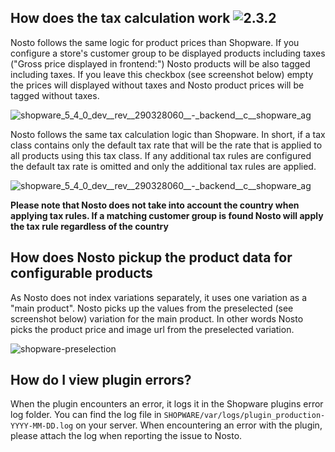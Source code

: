 ## How does the tax calculation work ![2.3.2](https://img.shields.io/badge/nosto-2.3.2-green.svg)

Nosto follows the same logic for product prices than Shopware. If you configure a store's customer group to be displayed products including taxes ("Gross price displayed in frontend:") Nosto products will be also tagged including taxes. If you leave this checkbox (see screenshot below) empty the prices will displayed without taxes and Nosto product prices will be tagged without taxes.   
    
![shopware_5_4_0_dev__rev__290328060__-_backend__c__shopware_ag](https://user-images.githubusercontent.com/15191701/51747544-82aaa600-20b2-11e9-92ba-72b68aa3532a.png)

Nosto follows the same tax calculation logic than Shopware. In short, if a tax class contains only the default tax rate that will be the rate that is applied to all products using this tax class. If any additional tax rules are configured the default tax rate is omitted and only the additional tax rules are applied. 

![shopware_5_4_0_dev__rev__290328060__-_backend__c__shopware_ag](https://user-images.githubusercontent.com/15191701/51747468-46774580-20b2-11e9-8201-e0ec6a3d3919.png)

**Please note that Nosto does not take into account the country when applying tax rules. If a matching customer group is found Nosto will apply the tax rule regardless of the country**

## How does Nosto pickup the product data for configurable products
As Nosto does not index variations separately, it uses one variation as a "main product". Nosto picks up the values from the preselected (see screenshot below) variation for the main product. In other words Nosto picks the product price and image url from the preselected variation.  

![shopware-preselection](https://user-images.githubusercontent.com/15191701/40541338-07acc27a-6024-11e8-8c0a-e0c7c809eecd.png)

## How do I view plugin errors?

When the plugin encounters an error, it logs it in the Shopware plugins error log folder. You can find the log file in `SHOPWARE/var/logs/plugin_production-YYYY-MM-DD.log` on your server. When encountering an error with the plugin, please attach the log when reporting the issue to Nosto.